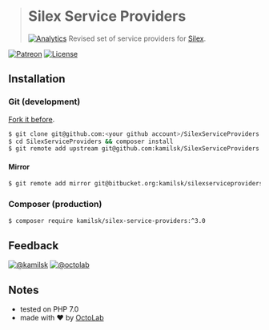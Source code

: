 > # Silex Service Providers
> [![Analytics](https://ga-beacon.appspot.com/UA-109817251-23/unsupported/SilexServiceProviders/readme?pixel)](https://github.com/kamilsk/SilexServiceProviders)
> Revised set of service providers for [Silex](https://github.com/silexphp/Silex).

[![Patreon](https://img.shields.io/badge/patreon-donate-orange.svg)](https://www.patreon.com/octolab)
[![License](https://img.shields.io/badge/license-MIT-blue.svg)](LICENSE)

## Installation

### Git (development)

[Fork it before](https://github.com/kamilsk/SilexServiceProviders/fork).

```bash
$ git clone git@github.com:<your github account>/SilexServiceProviders.git
$ cd SilexServiceProviders && composer install
$ git remote add upstream git@github.com:kamilsk/SilexServiceProviders.git
```

#### Mirror

```bash
$ git remote add mirror git@bitbucket.org:kamilsk/silexserviceproviders.git
```

### Composer (production)

```bash
$ composer require kamilsk/silex-service-providers:^3.0
```

## Feedback

[![@kamilsk](https://img.shields.io/badge/author-%40kamilsk-blue.svg)](https://twitter.com/ikamilsk)
[![@octolab](https://img.shields.io/badge/sponsor-%40octolab-blue.svg)](https://twitter.com/octolab_inc)

## Notes

- tested on PHP 7.0
- made with ❤️ by [OctoLab](https://www.octolab.org/)

